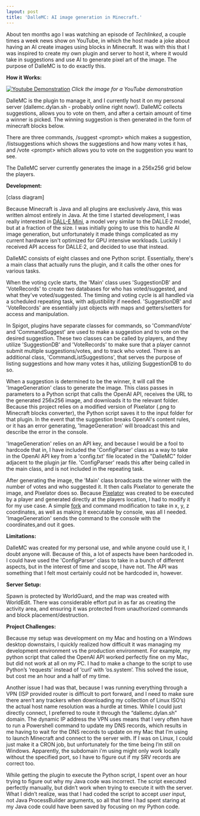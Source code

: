 ```yaml
---
layout: post
title: 'DalleMC: AI image generation in Minecraft.'
---
```


About ten months ago I was watching an episode of *Techlinked*, a couple times a week news show on YouTube, in which the host made a joke about having an AI create images using blocks in Minecraft. It was with this that I was inspired to create my own plugin and server to host it, where it would take in suggestions and use AI to generate pixel art of the image. The purpose of DalleMC is to do exactly this.

**How it Works:**

[![Youtube Demonstration](https://img.youtube.com/vi/IKPfUOyyxWk/0.jpg)](https://www.youtube.com/watch?v=IKPfUOyyxWk)
*Click the image for a YouTube demonstration*

DalleMC is the plugin to manage it, and I currently host it on my personal server (dallemc.dylan.sh - probably online right now!). DalleMC collects suggestions, allows you to vote on them, and after a certain amount of time a winner is picked. The winning suggestion is then generated in the form of minecraft blocks below.

There are three commands, /suggest &lt;prompt&gt; which makes a suggestion, /listsuggestions which shows the suggestions and how many votes it has, and /vote &lt;prompt&gt; which allows you to vote on the suggestion you want to see.

The DalleMC server currently generates the image in a 256x256 grid below the players.

**Development:**

[class diagram]

Because Minecraft is Java and all plugins are exclusively Java, this was written almost entirely in Java. At the time I started development, I was really interested in [DALL-E Mini](https://github.com/borisdayma/dalle-mini), a model very similar to the DALLE·2 model, but at a fraction of the size. I was initially going to use this to handle AI image generation, but unfortunately it made things complicated as my current hardware isn't optimized for GPU intensive workloads. Luckily I received API access for DALLE·2, and decided to use that instead.

DalleMC consists of eight classes and one Python script. Essentially, there's a main class that actually runs the plugin, and it calls the other ones for various tasks. 

When the voting cycle starts, the 'Main' class uses 'SuggestionDB' and 'VoteRecords' to create two databases for who has voted/suggested, and what they've voted/suggested. The timing and voting cycle is all handled via a scheduled repeating task, with adjustibility if needed. 'SuggestionDB' and 'VoteRecords' are essentially just objects with maps and getters/setters for access and manipulation.

In Spigot, plugins have separate classes for commands, so 'CommandVote' and 'CommandSuggest' are used to make a suggestion and to vote on the desired suggestion. These two classes can be called by players, and they utilize 'SuggestionDB' and 'VoteRecords' to make sure that a player cannot submit multiple suggestions/votes, and to track who voted. There is an additional class, 'CommandListSuggestions', that serves the purpose of listing suggestions and how many votes it has, utilizing SuggestionDB to do so.

When a suggestion is determined to be the winner, it will call the 'ImageGeneration' class to generate the image. This class passes in parameters to a Python script that calls the OpenAI API, receives the URL to the generated 256x256 image, and downloads it to the relevant folder. Because this project relies on a modified version of Pixelator (.png to Minecraft blocks converter), the Python script saves it to the input folder for that plugin. In the event that the suggestion breaks OpenAI's content rules, or it has an error generating, 'ImageGeneration' will broadcast this and describe the error in the console.

'ImageGeneration' relies on an API key, and because I would be a fool to hardcode that in, I have included the 'ConfigParser' class as a way to take in the OpenAI API key from a 'config.txt' file located in the "DalleMC" folder adjacent to the plugin jar file. 'ConfigParser' reads this after being called in the main class, and is not included in the repeating task.

After generating the image, the 'Main' class broadcasts the winner with the number of votes and who suggested it. It then calls Pixelator to generate the image, and Pixelator does so. Because [Pixelator](https://github.com/TheBizii/Pixelator) was created to be executed by a player and generated directly at the players location, I had to modify it for my use case. A simple [fork](https://github.com/dylan-sh/Pixelator-Location) and command modification to take in x, y, z coordinates, as well as making it executable by console, was all I needed. 'ImageGeneration' sends the command to the console with the coordinates,and out it goes.

**Limitations:**

DalleMC was created for my personal use, and while anyone could use it, I doubt anyone will. Because of this, a lot of aspects have been hardcoded in. I could have used the 'ConfigParser' class to take in a bunch of different aspects, but in the interest of time and scope, I have not. The API was something that I felt most certainly could not be hardcoded in, however.

**Server Setup:**

Spawn is protected by WorldGuard, and the map was created with WorldEdit. There was considerable effort put in as far as creating the activity area, and ensuring it was protected from unauthorized commands and block placement/destruction.


**Project Challenges:**

Because my setup was development on my Mac and hosting on a Windows desktop downstairs, I quickly realized how difficult it was managing my development environment vs the production environment. For example, my python script that called the OpenAI API worked perfectly fine on my Mac, but did not work at all on my PC. I had to make a change to the script to use Python’s ‘requests’ instead of ‘curl’ with ‘os.system’. This solved the issue, but cost me an hour and a half of my time. 

Another issue I had was that, because I was running everything through a VPN (ISP provided router is difficult to port forward, and I need to make sure there aren’t any trackers when downloading my collection of Linux ISO’s) the actual host name resolution was a hurdle at times. While I could just directly connect, I preferred to route it through the “dallemc.dylan.sh” domain. The dynamic IP address the VPN uses means that I very often have to run a Powershell command to update my DNS records, which results in me having to wait for the DNS records to update on my Mac that I’m using to launch Minecraft and connect to the server with. If I was on Linux, I could just make it a CRON job, but unfortunately for the time being I’m still on Windows. Apparently, the subdomain i'm using might only work locally without the specified port, so I have to figure out if my SRV records are correct too.

While getting the plugin to execute the Python script, I spent over an hour trying to figure out why my Java code was incorrect. The script executed perfectly manually, but didn’t work when trying to execute it with the server. What I didn’t realize, was that I had coded the script to accept *user* input, not Java ProcessBuilder arguments, so all that time I had spent staring at my Java code could have been saved by focusing on my Python code.

